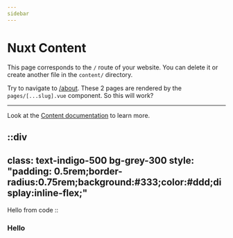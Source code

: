 ```yaml
---
sidebar
---
```

# Nuxt Content

This page corresponds to the `/` route of your website. You can delete it or create another file in the `content/` directory.

Try to navigate to [/about](/about). These 2 pages are rendered by the `pages/[...slug].vue` component. So this will work?

---

Look at the [Content documentation](https://content.nuxtjs.org/) to learn more.

::div
---
class: text-indigo-500 bg-grey-300
style: "padding:
  0.5rem;border-radius:0.75rem;background:#333;color:#ddd;display:inline-flex;"
---
Hello from code
::

### Hello
